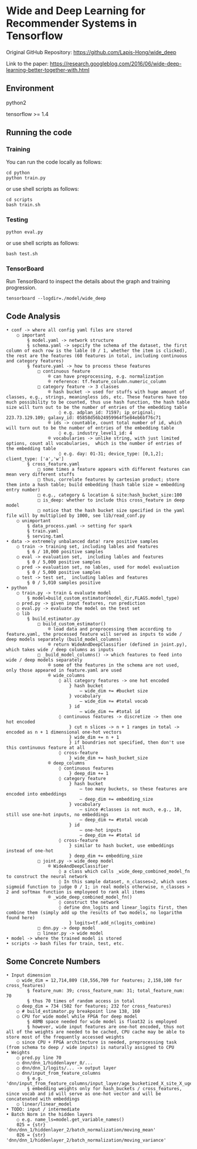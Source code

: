 # Wide and Deep Learning for Recommender Systems in Tensorflow

Original GitHub Repository: https://github.com/Lapis-Hong/wide_deep

Link to the paper: https://research.googleblog.com/2016/06/wide-deep-learning-better-together-with.html

## Environment
python2

tensorflow >= 1.4

## Running the code

### Training
You can run the code locally as follows:

```
cd python
python train.py
```
or use shell scripts as follows:
```
cd scripts
bash train.sh
```

### Testing
```
python eval.py
```
or use shell scripts as follows:
```
bash test.sh
```

### TensorBoard

Run TensorBoard to inspect the details about the graph and training progression.

```
tensorboard --logdir=./model/wide_deep
```

## Code Analysis

	• conf -> where all config yaml files are stored
		○ important
			§ model.yaml -> network structure
			§ schema.yaml -> sepcify the schema of the dataset, the first column of each row is the lable (0 / 1, whether the item is clicked), the rest are the features (60 features in total, including continuous and category features)
			§ feature.yaml -> how to process these features
				□ continuous feature
					® can have preprocessing, e.g. normalization
					® reference: tf.feature_column.numeric_column
				□ category feature -> 3 classes
					® hash bucket -> used for stuffs with huge amount of classes, e.g., strings, meaningless ids, etc. These features have too much possibility to be counted, thus use hash function, the hash table size will turn out to be the number of entries of the embedding table
						◊ e.g. adplan_id: 71597; ip_original; 223.73.129.109; galaxy_id: 05858d56b24959964f5e84eb6bf76c71
					® ids -> countable, count total number of id, which will turn out to be the number of entries of the embedding table
						◊ e.g. industry_level1_id: 4
					® vocabularies -> unlike string, with just limited options, count all vocabularies,  which is the number of entries of the embedding table
						◊ e.g. day: 01-31; device_type: [0,1,2]; client_type: ['a','w']
			§ cross_feature.yaml 
				□ some times a feature appears with different features can mean very different stuffs
				□ thus, correlate features by cartesian product; store them into a hash table; build embedding (hash table size = embedding entry number)
				□ e.g., category & location & site:hash_bucket_size:100 
				□ is_deep: whether to include this cross_feature in deep model
				□ notice that the hash bucket size specified in the yaml file will by multiplied by 1000, see lib/read_conf.py
		○ unimportant
			§ data_process.yaml -> setting for spark
			§ train.yaml 
			§ serving.taml
	• data -> extremely unbalanced data! rare positive samples
		○ train -> training set, including lables and features
			§ 6 / 10,000 positive samples
		○ eval -> evaluation set,  including lables and features
			§ 0 / 5,000 positive samples
		○ pred -> evaluation set, no lables, used for model evaluation
			§ 0 / 5,000 positive samples
		○ test -> test set,  including lables and features
			§ 0 / 5,010 samples positive
	• python
		○ train.py -> train & evaluate model
			§ model=build_custom_estimator(model_dir,FLAGS.model_type)
		○ pred.py -> given input features, run prediction
		○ eval.py -> evaluate the model on the test set
		○ lib
			§ build_estimator.py
				□ build_custom_estimator()
					® load data and preprocessing them according to feature.yaml, the processed feature will served as inputs to wide / deep models separately (build_model_columns)
					® return WideAndDeepClassifier (defined in joint.py), which takes wide / deep columns as inputs
				□ _build_model_columns() -> which features to feed into wide / deep models separately
					® some of the features in the schema are not used, only those appeared in feature.yaml are used
					® wide_columns
						◊ all category features -> one hot encoded
							} hash bucket 
								– wide_dim += #bucket size
							} vocabulary
								– wide_dim += #total vocab
							} id
								– wide_dim += #total id
						◊ continuous features -> discretize -> then one hot encoded
							} cut n slices -> n + 1 ranges in total -> encoded as n + 1 dimensional one-hot vectors 
							} wide_dim += n + 1
							} if boundries not specified, then don't use this continuous feature at all
						◊ cross-feature
							} wide_dim += hash_bucket_size
					® deep_columns
						◊ continuous features
							} deep_dim += 1
						◊ category feature
							} hash bucket
								– too many buckets, so these features are encoded into embeddings
								– deep_dim += embedding_size
							} vocabulary
								– since #classes is not much, e.g., 10, still use one-hot inputs, no embeddings 
								– deep_dim += #total vocab
							} id
								– one-hot inputs
								– deep_dim += #total id
						◊ cross-feature
							} similar to hash bucket, use embeddings instead of one-hot
							} deep_dim += embedding_size
				□ joint.py -> wide_deep model
					® WideAndDeepClassifier
						◊ a class which calls _wide_deep_combined_model_fn to construct the neural network
						◊ In this sample dataset, n_classes=2, which uses sigmoid function to judge 0 / 1; in real models otherwise, n_classes > 2 and softmax function is employeed to rank all items
					® _wide_deep_combined_model_fn()
						◊ construct the network
						◊ define dnn_logits and linear_logits first, then combine them (simply add up the results of two models, no logarithm found here)
							} logits=tf.add_n(logits_combine)
				□ dnn.py -> deep model
				□ linear.py -> wide model
	• model -> where the trained model is stored
	• scripts -> bash files for train, test, etc.
		
## Some Concrete Numbers
	• Input dimension
		○ wide_dim = 12,714,809 (10,556,709 for features; 2,158,100 for cross_features) 
			§ feature_num: 39; cross_feature_num: 31; total_feature_num: 70
			§ thus 70 times of random access in total
		○ deep_dim = 734 (502 for features; 232 for cross_features)
		○ # build_estimator.py breakpoint line 138, 160
		○ CPU for wide model while FPGA for deep model
			§ 48MB space needed for wide model is float32 is employed
			§ however, wide input features are one-hot encoded, thus not all of the weights are needed to be cached, CPU cache may be able to store most of the frequently accessed weights
		○ since CPU + FPGA architecture is needed, preprocessing task (from schema to deep / wide inputs) is naturally assigned to CPU
	• Weights
		○ pred.py line 70
		○ dnn/dnn_1/hiddenlayer_0/...
		○ dnn/dnn_1/logits/... -> output layer
		○ dnn/input_from_feature_columns
			§ e.g. 'dnn/input_from_feature_columns/input_layer/age_bucketized_X_site_X_ugender_embedding/embedding_weights'
			§ embedding weights only for hash_buckets / cross_features, since vocab and id will serve as one-hot vector and will be concatenated with embeddings
		○ linear/linear_model
	• TODO: input / intermediate
	• Batch Norm in the hidden layers
		○ e.g. name_ls=model.get_variable_names()
		025 = {str} 'dnn/dnn_1/hiddenlayer_2/batch_normalization/moving_mean'
		026 = {str} 'dnn/dnn_1/hiddenlayer_2/batch_normalization/moving_variance'

